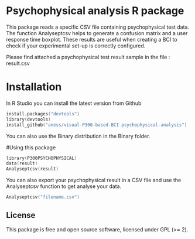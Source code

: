 # Psychophysical analysis R package
This package reads a specific CSV file containing psychophysical test data. The function Analyseptcsv helps to generate a confusion matrix and a user response time boxplot. These results are useful when creating a BCI to check if your experimental set-up is correctly configured.

Please find attached a psychophysical test result sample in the file : result.csv

# Installation

In R Studio you can install the latest version from Github

```s
install.packages("devtools")
library(devtools)
install_github("aness/visual-P300-based-BCI-psychophysical-analysis") 
```
You can also use the Binary distribution in the Binary folder.

#Using this package

```s
library(P300PSYCHOPHYSICAL) 
data(result)
Analyseptcsv(result)
```
You can also export your psychophysical result in a CSV file and use the Analyseptcsv function  to get analyse your data.
```s
Analyseptcsv("filename.csv")
```

## License

This package is free and open source software, licensed under GPL (>= 2).
